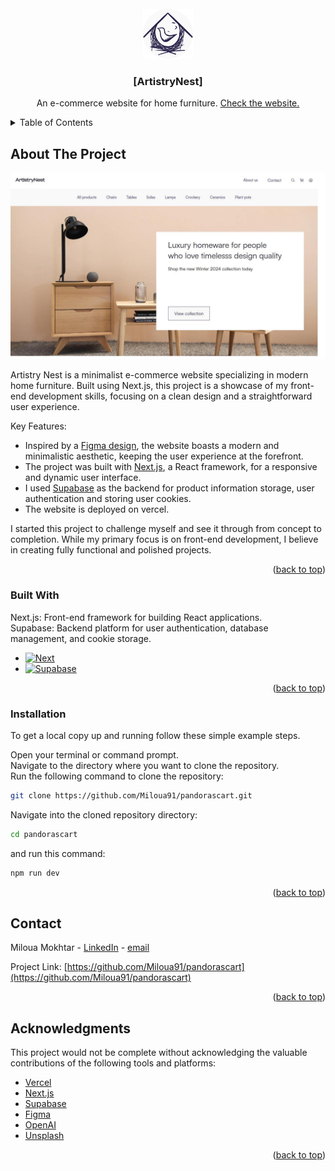 <!-- PROJECT LOGO -->
<br />
<div align="center">
  <a href="https://artistrynest.shop">
    <img src="pandorascart/public/icon.png" alt="Logo" width="80" height="80">
  </a>

  <h3 align="center">[ArtistryNest]</h3>

  <p align="center">
    An e-commerce website for home furniture.
    <a href="https://artistrynest.shop">Check the website.</a>
  </p>
</div>



<!-- TABLE OF CONTENTS -->
<details>
  <summary>Table of Contents</summary>
  <ol>
    <li>
      <a href="#about-the-project">About The Project</a>
      <ul>
        <li><a href="#built-with">Built With</a></li>
      </ul>
    </li>
    <li>
      <a href="#installation">Installation</a>
    </li>
    <li><a href="#contact">Contact</a></li>
    <li><a href="#acknowledgments">Acknowledgments</a></li>
  </ol>
</details>



<!-- ABOUT THE PROJECT -->
## About The Project

[![Product Name Screen Shot][product-screenshot]](https://artistrynest.shop/)

Artistry Nest is a minimalist e-commerce website specializing in modern home furniture. Built using Next.js, this project is a showcase of my front-end development skills, focusing on a clean design and a straightforward user experience.

Key Features:
* Inspired by a [Figma design](https://www.figma.com/community/file/1113372221049615805/e-commerce-website-interface-kit-design-system-completely-free), the website boasts a modern and minimalistic aesthetic, keeping the user experience at the forefront.
* The project was built with [Next.js](https://nextjs.org), a React framework, for a responsive and dynamic user interface.
* I used [Supabase](https://supabase.com/) as the backend for product information storage, user authentication and storing user cookies.
* The website is deployed on vercel.

I started this project to challenge myself and see it through from concept to completion. While my primary focus is on front-end development, I believe in creating fully functional and polished projects.


<p align="right">(<a href="#readme-top">back to top</a>)</p>



### Built With

Next.js: Front-end framework for building React applications.<br/>
Supabase: Backend platform for user authentication, database management, and cookie storage.

* [![Next][Next.js]][Next-url]
* [![Supabase][Supabase]][Supabase-url]


<p align="right">(<a href="#readme-top">back to top</a>)</p>



<!-- GETTING STARTED -->
### Installation


To get a local copy up and running follow these simple example steps.

Open your terminal or command prompt.<br/>
Navigate to the directory where you want to clone the repository.<br/>
Run the following command to clone the repository:

  ```sh
  git clone https://github.com/Miloua91/pandorascart.git
  ```

Navigate into the cloned repository directory:

  ```sh
  cd pandorascart
  ```

and run this command:

  ```sh
  npm run dev
  ```

<p align="right">(<a href="#readme-top">back to top</a>)</p>



<!-- CONTACT -->
## Contact

Miloua Mokhtar - [LinkedIn](https://www.linkedin.com/in/mokhtar-miloua-5a5791230/) - [email](miloua23@gmail.com)

Project Link: [https://github.com/Miloua91/pandorascart](https://github.com/Miloua91/pandorascart)

<p align="right">(<a href="#readme-top">back to top</a>)</p>



<!-- ACKNOWLEDGMENTS -->
## Acknowledgments

This project would not be complete without acknowledging the valuable contributions of the following tools and platforms:

* [Vercel](https://vercel.com/)
* [Next.js](https://nextjs.org/)
* [Supabase](https://supabase.com/)
* [Figma](https://www.figma.com/)
* [OpenAI](https://openai.com/)
* [Unsplash](https://unsplash.com)

<p align="right">(<a href="#readme-top">back to top</a>)</p>



<!-- MARKDOWN LINKS & IMAGES -->
<!-- https://www.markdownguide.org/basic-syntax/#reference-style-links -->
[Next.js]: https://img.shields.io/badge/next.js-000000?style=for-the-badge&logo=nextdotjs&logoColor=white
[Next-url]: https://nextjs.org/
[Supabase]: https://shields.io/badge/supabase-black?logo=supabase&style=for-the-badge
[Supabase-url]: https://supabase.com/
[product-screenshot]: ./pandorascart/public/artnest.jpg
